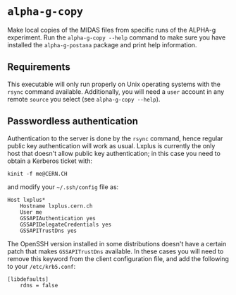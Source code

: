 # `alpha-g-copy`

Make local copies of the MIDAS files from specific runs of the ALPHA-g
experiment. Run the `alpha-g-copy --help` command to make sure you have 
installed the `alpha-g-postana` package and print help information.

## Requirements

This executable will only run properly on Unix operating systems with the
`rsync` command available. Additionally, you will need a `user` account in
any remote `source` you select (see `alpha-g-copy --help`). 

## Passwordless authentication

Authentication to the server is done by the `rsync` command, hence regular
public key authentication will work as usual. Lxplus is currently the only host 
that doesn't allow public key authentication; in this case you need to obtain a
Kerberos ticket with:

```
kinit -f me@CERN.CH
```

and modify your `~/.ssh/config` file as:

```
Host lxplus*
    Hostname lxplus.cern.ch
    User me
    GSSAPIAuthentication yes
    GSSAPIDelegateCredentials yes
    GSSAPITrustDns yes
```

The OpenSSH version installed in some distributions doesn't have a certain patch
that makes `GSSAPITrustDns` available. In these cases you will need to remove
this keyword from the client configuration file, and add the following to your
`/etc/krb5.conf`:

```
[libdefaults]
    rdns = false
```
